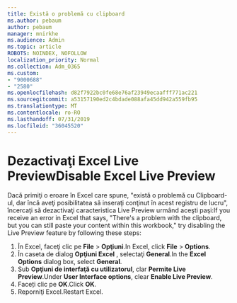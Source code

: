 ```yaml
---
title: Există o problemă cu clipboard
ms.author: pebaum
author: pebaum
manager: mnirkhe
ms.audience: Admin
ms.topic: article
ROBOTS: NOINDEX, NOFOLLOW
localization_priority: Normal
ms.collection: Adm_O365
ms.custom:
- "9000688"
- "2580"
ms.openlocfilehash: d82f7922bc0fe68e76af23949ecaafff771ac221
ms.sourcegitcommit: a53157190ed2c4bdade088afa45dd942a559fb95
ms.translationtype: MT
ms.contentlocale: ro-RO
ms.lasthandoff: 07/31/2019
ms.locfileid: "36045520"
---
```

# <a name="disable-excel-live-preview"></a><span data-ttu-id="fbae6-102">Dezactivaţi Excel Live Preview</span><span class="sxs-lookup"><span data-stu-id="fbae6-102">Disable Excel Live Preview</span></span>

<span data-ttu-id="fbae6-103">Dacă primiţi o eroare în Excel care spune, "există o problemă cu Clipboard-ul, dar încă aveţi posibilitatea să inseraţi conţinut în acest registru de lucru", încercaţi să dezactivaţi caracteristica Live Preview urmând aceşti paşi:</span><span class="sxs-lookup"><span data-stu-id="fbae6-103">If you receive an error in Excel that says, "There's a problem with the clipboard, but you can still paste your content within this workbook," try disabling the Live Preview feature by following these steps:</span></span>

1. <span data-ttu-id="fbae6-104">În Excel, faceţi clic pe **File** > **Opţiuni**.</span><span class="sxs-lookup"><span data-stu-id="fbae6-104">In Excel, click **File** > **Options**.</span></span>
3. <span data-ttu-id="fbae6-105">În caseta de dialog **Opţiuni Excel** , selectaţi **General**.</span><span class="sxs-lookup"><span data-stu-id="fbae6-105">In the **Excel Options** dialog box, select **General**.</span></span>
4. <span data-ttu-id="fbae6-106">Sub **Opţiuni de interfaţă cu utilizatorul**, clar **Permite Live Preview**.</span><span class="sxs-lookup"><span data-stu-id="fbae6-106">Under **User Interface options**, clear **Enable Live Preview**.</span></span>
5. <span data-ttu-id="fbae6-107">Faceți clic pe **OK**.</span><span class="sxs-lookup"><span data-stu-id="fbae6-107">Click **OK**.</span></span>
6. <span data-ttu-id="fbae6-108">Reporniţi Excel.</span><span class="sxs-lookup"><span data-stu-id="fbae6-108">Restart Excel.</span></span>